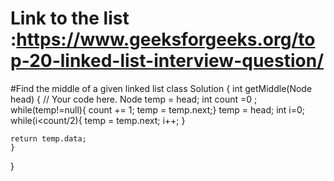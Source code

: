 # Link to the list :https://www.geeksforgeeks.org/top-20-linked-list-interview-question/

#Find the middle of a given linked list
class Solution
{
    int getMiddle(Node head)
    {
         // Your code here.
        Node temp = head;
        int count =0 ;
        while(temp!=null){
            count += 1;
            temp = temp.next;}
        temp = head;
        int i=0;
        while(i<count/2){
            temp = temp.next;
            i++;
        }
         
    return temp.data;
    }
}
